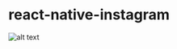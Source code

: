 # react-native-instagram
![alt text](https://github.com/gennadiy123/react-native-instagram/blob/master/avatar.jpg?raw=true)
